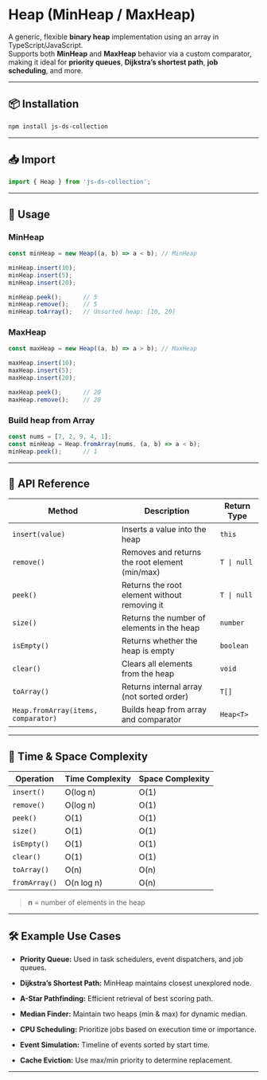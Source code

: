 # Heap (MinHeap / MaxHeap)

A generic, flexible **binary heap** implementation using an array in TypeScript/JavaScript.  
Supports both **MinHeap** and **MaxHeap** behavior via a custom comparator, making it ideal for **priority queues**, **Dijkstra’s shortest path**, **job scheduling**, and more.

---

## 📦 Installation

```bash
npm install js-ds-collection
```

---

## 📥 Import

```ts
import { Heap } from 'js-ds-collection';
```

---
## 🚀 Usage

### MinHeap
```ts
const minHeap = new Heap((a, b) => a < b); // MinHeap

minHeap.insert(10);
minHeap.insert(5);
minHeap.insert(20);

minHeap.peek();      // 5
minHeap.remove();    // 5
minHeap.toArray();   // Unsorted heap: [10, 20]
```

### MaxHeap
```ts
const maxHeap = new Heap((a, b) => a > b); // MaxHeap

maxHeap.insert(10);
maxHeap.insert(5);
maxHeap.insert(20);

maxHeap.peek();      // 20
maxHeap.remove();    // 20
```

### Build heap from Array
```ts
const nums = [7, 2, 9, 4, 1];
const minHeap = Heap.fromArray(nums, (a, b) => a < b);
minHeap.peek();      // 1
```

---

## 📘 API Reference

| Method                              | Description                                    | Return Type |
| ----------------------------------- | ---------------------------------------------- | ----------- |
| `insert(value)`                     | Inserts a value into the heap                  | `this`      |
| `remove()`                          | Removes and returns the root element (min/max) | `T \| null` |
| `peek()`                            | Returns the root element without removing it   | `T \| null` |
| `size()`                            | Returns the number of elements in the heap     | `number`    |
| `isEmpty()`                         | Returns whether the heap is empty              | `boolean`   |
| `clear()`                           | Clears all elements from the heap              | `void`      |
| `toArray()`                         | Returns internal array (not sorted order)      | `T[]`       |
| `Heap.fromArray(items, comparator)` | Builds heap from array and comparator          | `Heap<T>`   |

---

## 🧠 Time & Space Complexity

| Operation     | Time Complexity | Space Complexity |
| ------------- | --------------- | ---------------- |
| `insert()`    | O(log n)        | O(1)             |
| `remove()`    | O(log n)        | O(1)             |
| `peek()`      | O(1)            | O(1)             |
| `size()`      | O(1)            | O(1)             |
| `isEmpty()`   | O(1)            | O(1)             |
| `clear()`     | O(1)            | O(1)             |
| `toArray()`   | O(n)            | O(n)             |
| `fromArray()` | O(n log n)      | O(n)             |

> **n** = number of elements in the heap

---

## 🛠️ Example Use Cases
- **Priority Queue:** Used in task schedulers, event dispatchers, and job queues.

- **Dijkstra’s Shortest Path:** MinHeap maintains closest unexplored node.

- **A-Star Pathfinding:** Efficient retrieval of best scoring path.

- **Median Finder:** Maintain two heaps (min & max) for dynamic median.

- **CPU Scheduling:** Prioritize jobs based on execution time or importance.

- **Event Simulation:** Timeline of events sorted by start time.

- **Cache Eviction:** Use max/min priority to determine replacement.

---